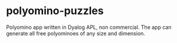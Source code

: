 # polyomino-puzzles
Polyomino app written in Dyalog APL, non commercial.
The app can generate all free polyominoes of any size and dimension.
